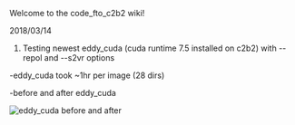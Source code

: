 Welcome to the code_fto_c2b2 wiki!

2018/03/14

1. Testing newest eddy_cuda (cuda runtime 7.5 installed on c2b2) with --repol and --s2vr options

-eddy_cuda took ~1hr per image (28 dirs)

-before and after eddy_cuda

![eddy_cuda before and after](https://github.com/jcha9928/code_fto_c2b2/blob/master/img/eddy_cuda.jpg)